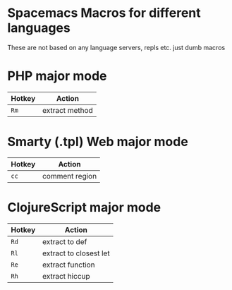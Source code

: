 Spacemacs Macros for different languages
========================================
These are not based on any language servers, repls etc. 
just dumb macros

# PHP major mode #

| Hotkey  | Action         |
| ------- | ------------   |
| `Rm`    | extract method |

# Smarty (.tpl) Web major mode #

| Hotkey  | Action         |
| ------- | ------------   |
| `cc`    | comment region |

# ClojureScript major mode #
| Hotkey  | Action                 |
| ------- | ------------           |
| `Rd`    | extract to def         |
| `Rl`    | extract to closest let |
| `Re`    | extract function       |
| `Rh`    | extract hiccup         |
